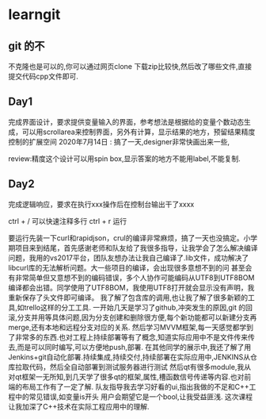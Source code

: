 # learngit
## git 的不 
不克隆也是可以的,你可以通过网页clone 下载zip比较快,然后改了哪些文件,直接提交代码cpp文件即可.

## Day1 

完成界面设计，要求提供变量输入的界面，参考想法是根据给的变量个数动态生成，可以用scrollarea来控制界面，另外有计算，显示结果的地方，预留结果精度控制的扩展空间
2020年7月14日 : 搞了一天,designer非常快画出来一些,

review:精度这个设计可以用spin box,显示答案的地方不能用label,不能复制.




## Day2

完成逻辑响应，要求在执行xxx操作后在控制台输出干了xxxx



ctrl + / 可以快速注释多行
ctrl + r 运行

要运行先装一下curl和rapidjson，crul的编译非常麻烦，搞了一天也没搞定。小学期项目来到结尾，首先感谢老师和队友给了我很多指导，让我学会了怎么解决编译问题，我用的vs2017平台，团队友想办法让我自己编译了.lib文件，成功解决了libcurl库的无法解析问题。大一些项目的编译，会出现很多意想不到的问
甚至会有非常简单但又意想不到的编码错误，多个人协作可能编码从UTF8到UTF8BOM编译都会出错。同学使用了UTF8BOM，我使用UTF8打开就会显示没有声明，我重新保存了头文件即可编译。
我了解了包含库的调用,也让我了解了很多新颖的工具,如trello这样的分工工具.
一开始几天是学习了github,冲突发生的原因,git 的回滚,分支并用等具体问题,因为分支创建和删除很方便,每个新功能都可以新建分支再merge,还有本地和远程分支对应的关系.
然后学习MVVM框架,每一天感觉都学到了非常多的东西.也对工程上持续部署等有了概念,知道实际应用中不是文件传来传去,而是可以同时编写,可以方便地push,部署.
在其他同学的展示中,我还了解了用Jenkins+git自动化部署.持续集成,持续交付,持续部署在实际应用中,JENKINS从仓库拉取代码，然后全自动部署到测试服务器进行测试
然后qt有很多module,我从对qt框架一无所知,到几天学了很多qt的框架,属性,槽函数信号传递等内容.也对前端的布局工作有了一定了解.
队友指导我去学习好看的ui,指出我做的不足和C++工程中的常见错误,如变量is开头 用户会期望它是一个bool,让我受益匪浅.
这次课程让我加深了C++技术在实际工程应用中的理解.
